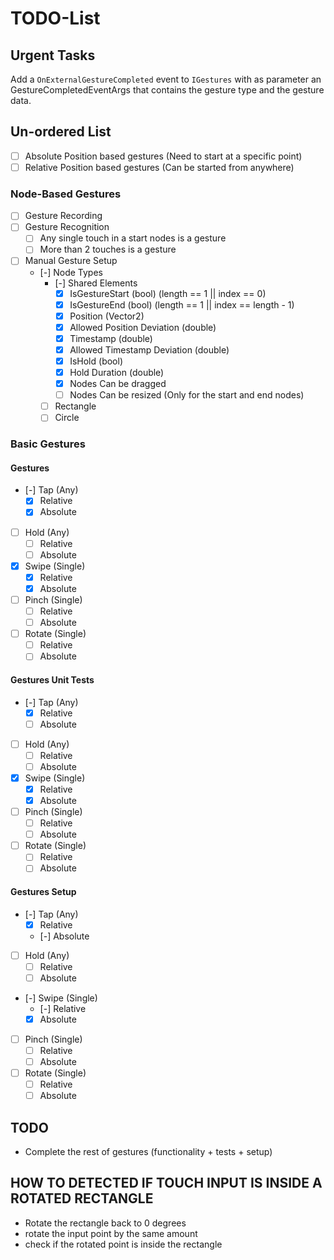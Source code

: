 # TODO-List

## Urgent Tasks

Add a `OnExternalGestureCompleted` event to `IGestures` with as parameter an GestureCompletedEventArgs that contains the gesture type and the gesture data.

## Un-ordered List

- [ ] Absolute Position based gestures (Need to start at a specific point)
- [ ] Relative Position based gestures (Can be started from anywhere)

### Node-Based Gestures

- [ ] Gesture Recording
- [ ] Gesture Recognition
    - [ ] Any single touch in a start nodes is a gesture
    - [ ] More than 2 touches is a gesture
- [ ] Manual Gesture Setup
    - [-] Node Types
        - [-] Shared Elements
            - [x] IsGestureStart (bool) (length == 1 || index == 0)
            - [x] IsGestureEnd (bool) (length == 1 || index == length - 1)
            - [x] Position (Vector2)
            - [x] Allowed Position Deviation (double)
            - [x] Timestamp (double)
            - [x] Allowed Timestamp Deviation (double)
            - [x] IsHold (bool)
            - [x] Hold Duration (double)
            - [x] Nodes Can be dragged
            - [ ] Nodes Can be resized (Only for the start and end nodes)
        - [ ] Rectangle
        - [ ] Circle

### Basic Gestures

#### Gestures

- [-] Tap (Any)
    - [x] Relative
    - [x] Absolute
- [ ] Hold (Any)
    - [ ] Relative
    - [ ] Absolute
- [x] Swipe (Single)
    - [x] Relative
    - [x] Absolute
- [ ] Pinch (Single)
    - [ ] Relative
    - [ ] Absolute
- [ ] Rotate (Single)
    - [ ] Relative
    - [ ] Absolute

#### Gestures Unit Tests

- [-] Tap (Any)
    - [x] Relative
    - [ ] Absolute
- [ ] Hold (Any)
    - [ ] Relative
    - [ ] Absolute
- [x] Swipe (Single)
    - [x] Relative
    - [x] Absolute
- [ ] Pinch (Single)
    - [ ] Relative
    - [ ] Absolute
- [ ] Rotate (Single)
    - [ ] Relative
    - [ ] Absolute

#### Gestures Setup

- [-] Tap (Any)
    - [x] Relative
    - [-] Absolute

- [ ] Hold (Any)
    - [ ] Relative
    - [ ] Absolute

- [-] Swipe (Single)
    - [-] Relative
    - [x] Absolute

- [ ] Pinch (Single)
    - [ ] Relative
    - [ ] Absolute

- [ ] Rotate (Single)
    - [ ] Relative
    - [ ] Absolute
    
## TODO

- Complete the rest of gestures (functionality + tests + setup)

## HOW TO DETECTED IF TOUCH INPUT IS INSIDE A ROTATED RECTANGLE

- Rotate the rectangle back to 0 degrees
- rotate the input point by the same amount
- check if the rotated point is inside the rectangle